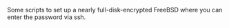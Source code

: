Some scripts to set up a nearly full-disk-encrypted FreeBSD where you can enter the password via ssh.
